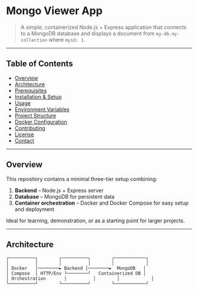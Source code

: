 # Mongo Viewer App

> A simple, containerized Node.js + Express application that connects to a MongoDB database and displays a document from `my-db.my-collection` where `myid: 1`.

---

## Table of Contents

- [Overview](#overview)  
- [Architecture](#architecture)  
- [Prerequisites](#prerequisites)  
- [Installation & Setup](#installation--setup)  
- [Usage](#usage)  
- [Environment Variables](#environment-variables)  
- [Project Structure](#project-structure)  
- [Docker Configuration](#docker-configuration)  
- [Contributing](#contributing)  
- [License](#license)  
- [Contact](#contact)  

---

## Overview

This repository contains a minimal three-tier setup combining:

1. **Backend** – Node.js + Express server  
2. **Database** – MongoDB for persistent data  
3. **Container orchestration** – Docker and Docker Compose for easy setup and deployment

Ideal for learning, demonstration, or as a starting point for larger projects.

---

## Architecture

```plaintext
┌──────────┐        ┌──────────┐        ┌────────────┐
│          │        │          │        │            │
│ Docker   │────────► Backend │────────►  MongoDB   │
│ Compose  │ HTTP/Env └────────┘   Containerized DB │
│ Orchestration       │          │        │            │
└──────────┘        └──────────┘        └────────────┘
